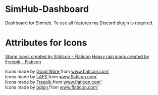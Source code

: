 # SimHub-Dashboard
Dashboard for Simhub. To use all features my Discord plugin is required.


# Attributes for Icons
<a href="https://www.flaticon.com/free-icons/storm" title="storm icons">Storm icons created by Slidicon - Flaticon</a>
<a href="https://www.flaticon.com/free-icons/heavy-rain" title="heavy rain icons">Heavy rain icons created by Freepik - Flaticon</a>
<div> Icons made by <a href="https://www.flaticon.com/authors/good-ware" title="Good Ware"> Good Ware </a> from <a href="https://www.flaticon.com/" title="Flaticon">www.flaticon.com'</a></div>
<div> Icons made by <a href="https://www.flaticon.com/authors/lafs" title="LAFS"> LAFS </a> from <a href="https://www.flaticon.com/" title="Flaticon">www.flaticon.com'</a></div>
<div> Icons made by <a href="https://www.freepik.com" title="Freepik"> Freepik </a> from <a href="https://www.flaticon.com/" title="Flaticon">www.flaticon.com'</a></div>
<div> Icons made by <a href="https://www.flaticon.com/authors/bqlqn" title="bqlqn"> bqlqn </a> from <a href="https://www.flaticon.com/" title="Flaticon">www.flaticon.com'</a></div>

